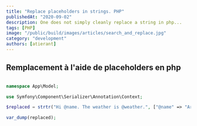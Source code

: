 ```yaml
---
title: "Replace placeholders in strings. PHP"
publishedAt: "2020-09-02"
description: One does not simply cleanly replace a string in php...
tags: [PHP]
image: "/public/build/images/articles/search_and_replace.jpg"
category: "development"
authors: [atierant]
---
```


## Remplacement à l'aide de placeholders en php

```php

namespace App\Model;

use Symfony\Component\Serializer\Annotation\Context;

$replaced = strtr("Hi @name. The weather is @weather.", ["@name" => "Arnaud", "@weather" => "cloudy"]);

var_dump(replaced);

```


